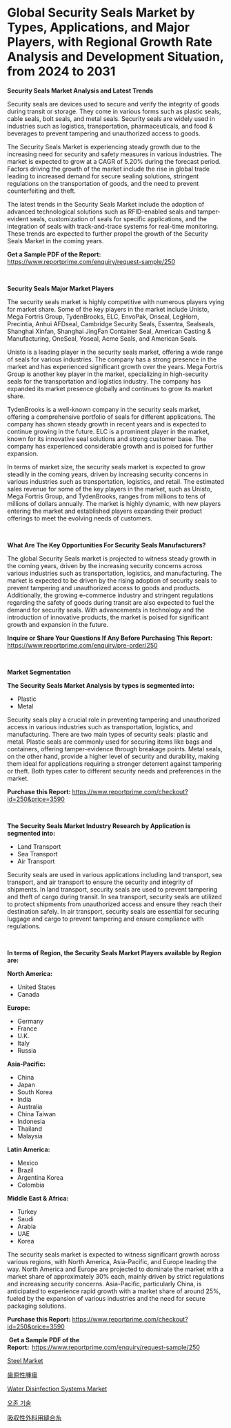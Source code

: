 <p><h1>Global Security Seals Market by Types, Applications, and Major Players, with Regional Growth Rate Analysis and Development Situation, from 2024 to 2031</h1></p><p><strong>Security Seals Market Analysis and Latest Trends</strong></p>
<p><p>Security seals are devices used to secure and verify the integrity of goods during transit or storage. They come in various forms such as plastic seals, cable seals, bolt seals, and metal seals. Security seals are widely used in industries such as logistics, transportation, pharmaceuticals, and food & beverages to prevent tampering and unauthorized access to goods.</p><p>The Security Seals Market is experiencing steady growth due to the increasing need for security and safety measures in various industries. The market is expected to grow at a CAGR of 5.20% during the forecast period. Factors driving the growth of the market include the rise in global trade leading to increased demand for secure sealing solutions, stringent regulations on the transportation of goods, and the need to prevent counterfeiting and theft.</p><p>The latest trends in the Security Seals Market include the adoption of advanced technological solutions such as RFID-enabled seals and tamper-evident seals, customization of seals for specific applications, and the integration of seals with track-and-trace systems for real-time monitoring. These trends are expected to further propel the growth of the Security Seals Market in the coming years.</p></p>
<p><strong>Get a Sample PDF of the Report:&nbsp;</strong> <a href="https://www.reportprime.com/enquiry/request-sample/250">https://www.reportprime.com/enquiry/request-sample/250</a></p>
<p>&nbsp;</p>
<p><strong>Security Seals Major Market Players</strong></p>
<p><p>The security seals market is highly competitive with numerous players vying for market share. Some of the key players in the market include Unisto, Mega Fortris Group, TydenBrooks, ELC, EnvoPak, Onseal, LegHorn, Precintia, Anhui AFDseal, Cambridge Security Seals, Essentra, Sealseals, Shanghai Xinfan, Shanghai JingFan Container Seal, American Casting & Manufacturing, OneSeal, Yoseal, Acme Seals, and American Seals.</p><p>Unisto is a leading player in the security seals market, offering a wide range of seals for various industries. The company has a strong presence in the market and has experienced significant growth over the years. Mega Fortris Group is another key player in the market, specializing in high-security seals for the transportation and logistics industry. The company has expanded its market presence globally and continues to grow its market share.</p><p>TydenBrooks is a well-known company in the security seals market, offering a comprehensive portfolio of seals for different applications. The company has shown steady growth in recent years and is expected to continue growing in the future. ELC is a prominent player in the market, known for its innovative seal solutions and strong customer base. The company has experienced considerable growth and is poised for further expansion.</p><p>In terms of market size, the security seals market is expected to grow steadily in the coming years, driven by increasing security concerns in various industries such as transportation, logistics, and retail. The estimated sales revenue for some of the key players in the market, such as Unisto, Mega Fortris Group, and TydenBrooks, ranges from millions to tens of millions of dollars annually. The market is highly dynamic, with new players entering the market and established players expanding their product offerings to meet the evolving needs of customers.</p></p>
<p>&nbsp;</p>
<p><strong>What Are The Key Opportunities For Security Seals Manufacturers?</strong></p>
<p><p>The global Security Seals market is projected to witness steady growth in the coming years, driven by the increasing security concerns across various industries such as transportation, logistics, and manufacturing. The market is expected to be driven by the rising adoption of security seals to prevent tampering and unauthorized access to goods and products. Additionally, the growing e-commerce industry and stringent regulations regarding the safety of goods during transit are also expected to fuel the demand for security seals. With advancements in technology and the introduction of innovative products, the market is poised for significant growth and expansion in the future.</p></p>
<p><strong>Inquire or Share Your Questions If Any Before Purchasing This Report:</strong> <a href="https://www.reportprime.com/enquiry/pre-order/250">https://www.reportprime.com/enquiry/pre-order/250</a></p>
<p>&nbsp;</p>
<p><strong>Market Segmentation</strong></p>
<p><strong>The Security Seals Market Analysis by types is segmented into:</strong></p>
<p><ul><li>Plastic</li><li>Metal</li></ul></p>
<p><p>Security seals play a crucial role in preventing tampering and unauthorized access in various industries such as transportation, logistics, and manufacturing. There are two main types of security seals: plastic and metal. Plastic seals are commonly used for securing items like bags and containers, offering tamper-evidence through breakage points. Metal seals, on the other hand, provide a higher level of security and durability, making them ideal for applications requiring a stronger deterrent against tampering or theft. Both types cater to different security needs and preferences in the market.</p></p>
<p><strong>Purchase this Report:&nbsp;</strong><a href="https://www.reportprime.com/checkout?id=250&price=3590">https://www.reportprime.com/checkout?id=250&price=3590</a></p>
<p>&nbsp;</p>
<p><strong>The Security Seals Market Industry Research by Application is segmented into:</strong></p>
<p><ul><li>Land Transport</li><li>Sea Transport</li><li>Air Transport</li></ul></p>
<p><p>Security seals are used in various applications including land transport, sea transport, and air transport to ensure the security and integrity of shipments. In land transport, security seals are used to prevent tampering and theft of cargo during transit. In sea transport, security seals are utilized to protect shipments from unauthorized access and ensure they reach their destination safely. In air transport, security seals are essential for securing luggage and cargo to prevent tampering and ensure compliance with regulations.</p></p>
<p>&nbsp;</p>
<p><strong>In terms of Region, the Security Seals Market Players available by Region are:</strong></p>
<p>
    <p> <strong> North America: </strong>
        <ul>
            <li>United States</li>
            <li>Canada</li>
        </ul>
        </p> 
    <p> <strong> Europe: </strong>
        <ul>
            <li>Germany</li>
            <li>France</li>
            <li>U.K.</li>
            <li>Italy</li>
            <li>Russia</li>
        </ul>
        </p> 
    <p> <strong> Asia-Pacific: </strong>
        <ul>
            <li>China</li>
            <li>Japan</li>
            <li>South Korea</li>
            <li>India</li>
            <li>Australia</li>
            <li>China Taiwan</li>
            <li>Indonesia</li>
            <li>Thailand</li>
            <li>Malaysia</li>
        </ul>
        </p> 
    <p> <strong> Latin America: </strong>
        <ul>
            <li>Mexico</li>
            <li>Brazil</li>
            <li>Argentina Korea</li>
            <li>Colombia</li>
        </ul>
        </p> 
    <p> <strong> Middle East & Africa: </strong>
        <ul>
            <li>Turkey</li>
            <li>Saudi</li>
            <li>Arabia</li>
            <li>UAE</li>
            <li>Korea</li>
        </ul>
    </p>
    </p>
<p><p>The security seals market is expected to witness significant growth across various regions, with North America, Asia-Pacific, and Europe leading the way. North America and Europe are projected to dominate the market with a market share of approximately 30% each, mainly driven by strict regulations and increasing security concerns. Asia-Pacific, particularly China, is anticipated to experience rapid growth with a market share of around 25%, fueled by the expansion of various industries and the need for secure packaging solutions.</p></p>
<p><strong>Purchase this Report: </strong><a href="https://www.reportprime.com/checkout?id=250&price=3590">https://www.reportprime.com/checkout?id=250&price=3590</a></p>
<p>&nbsp;<strong>Get a Sample PDF of the Report:&nbsp;&nbsp;</strong><a href="https://www.reportprime.com/enquiry/request-sample/250">https://www.reportprime.com/enquiry/request-sample/250</a></p>
<p><strong></strong></p>
<p><p><a href="https://github.com/derrinmiltonellis35gcl/Market-Research-Report-List-1/blob/main/steel-market.md">Steel Market</a></p><p><a href="https://github.com/efcvopdgkdx128/Market-Research-Report-List-1/blob/main/5075156191473.md">歯原性腫瘍</a></p><p><a href="https://issuu.com/reportprime-2/docs/water-disinfection-systems-market-size-2030.pptx">Water Disinfection Systems Market</a></p><p><a href="https://github.com/fredrickeglers/Market-Research-Report-List-1/blob/main/5447829191319.md">오존 기술</a></p><p><a href="https://github.com/hwbcz413288296/Market-Research-Report-List-1/blob/main/4848837191474.md">吸収性外科用縫合糸</a></p></p>